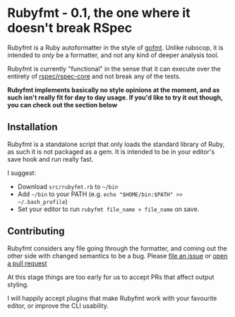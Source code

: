 # Rubyfmt - 0.1, the one where it doesn't break RSpec

Rubyfmt is a Ruby autoformatter in the style of
[gofmt](https://golang.org/cmd/gofmt/).  Unlike rubocop, it is intended to
*only* be a formatter, and not any kind of deeper analysis tool.

Rubyfmt is currently "functional" in the sense that it can execute over the
entirety of [rspec/rspec-core](https://github.com/rspec/rspec-core) and not
break any of the tests.

**Rubyfmt implements basically no style opinions at the moment, and as such
isn't really fit for day to day usage. If you'd like to try it out though,
you can check out the section below**

## Installation

Rubyfmt is a standalone script that only loads the standard library of Ruby,
as such it is not packaged as a gem. It is intended to be in your editor's save
hook and run really fast.

I suggest:

* Download `src/rubyfmt.rb` to `~/bin`
* Add `~/bin` to your PATH (e.g. `echo "$HOME/bin:$PATH" >> ~/.bash_profile`)
* Set your editor to run `rubyfmt file_name > file_name` on save.


## Contributing

Rubyfmt considers any file going through the formatter, and coming out the other
side with changed semantics to be a bug. Please
[file an issue](issues/new) or [open a pull request](compare)

At this stage things are too early for us to accept PRs that affect output
styling.

I will happily accept plugins that make Rubyfmt work with your favourite editor,
or improve the CLI usability.
